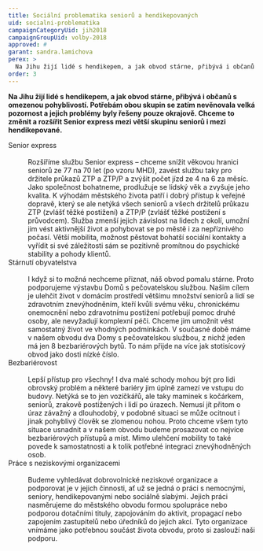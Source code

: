 ```yaml
---
title: Sociální problematika seniorů a hendikepovaných
uid: socialni-problematika
campaignCategoryUid: jih2018
campaignGroupUid: volby-2018
approved: #
garant: sandra.lamichova
perex: >
  Na Jihu žijí lidé s hendikepem, a jak obvod stárne, přibývá i občanů s omezenou pohyblivostí. Potřebám obou skupin se zatím nevěnovala velká pozornost a jejich problémy byly řešeny pouze okrajově. Chceme to změnit a rozšířit Senior express mezi větší skupinu seniorů i mezi hendikepované.
order: 3
---
```


**Na Jihu žijí lidé s hendikepem, a jak obvod stárne, přibývá i občanů s omezenou pohyblivostí. Potřebám obou skupin se zatím nevěnovala velká pozornost a jejich problémy byly řešeny pouze okrajově. Chceme to změnit a rozšířit Senior express mezi větší skupinu seniorů i mezi hendikepované.**

<dl class="c-program-key-point-list">
  <dt>Senior express</dt><br />
  <dd>Rozšíříme službu Senior express – chceme snížit věkovou hranici seniorů ze 77 na 70 let (po vzoru MHD), zavést službu taky pro držitele průkazů ZTP a ZTP/P a zvýšit počet jízd ze 4 na 6 za měsíc. Jako společnost bohatneme, prodlužuje se lidský věk a zvyšuje jeho kvalita. K výhodám městského života patří i dobrý přístup k veřejné dopravě, který se ale netýká všech seniorů a všech držitelů průkazu ZTP (zvlášť těžké postižení) a ZTP/P (zvlášť těžké postižení s průvodcem). Služba zmenší jejich závislost na lidech z okolí, umožní jim vést aktivnější život a pohybovat se po městě i za nepříznivého počasí. Větší mobilita, možnost pěstovat bohatší sociální kontakty a vyřídit si své záležitosti sám se pozitivně promítnou do psychické stability a pohody klientů.</dd>
  <dt>Stárnutí obyvatelstva</dt><br />
  <dd>I když si to možná nechceme přiznat, náš obvod pomalu stárne. Proto podporujeme výstavbu Domů s pečovatelskou službou. Našim cílem je ulehčit život v domácím prostředí většímu množství seniorů a lidí se zdravotním znevýhodněním, kteří  kvůli svému věku, chronickému onemocnění nebo zdravotnímu postižení potřebují pomoc druhé osoby, ale nevyžadují komplexní péči. Chceme jim umožnit vést samostatný život ve vhodných podmínkách. V současné době máme v našem obvodu dva Domy s pečovatelskou službou, z nichž jeden má jen 8 bezbariérových bytů. To nám přijde na více jak stotisícový obvod jako dosti nízké číslo.</dd>
  <dt>Bezbariérovost</dt><br />
  <dd>Lepší přístup pro všechny! I dva malé schody mohou být pro lidi obrovský problém a některé bariéry jim úplně zamezí ve vstupu do budovy. Netýká se to jen vozíčkářů, ale taky maminek s kočárkem, seniorů, zrakově postižených i lidí po úrazech. Nemusí jít přitom o úraz závažný a dlouhodobý, v podobné situaci se může ocitnout i jinak pohyblivý člověk se zlomenou nohou. Proto chceme všem tyto situace usnadnit a v našem obvodu budeme prosazovat co nejvíce bezbariérových přístupů a míst. Mimo ulehčení mobility to také povede k samostatnosti a k tolik potřebné integraci znevýhodněných osob.</dd>
  <dt>Práce s neziskovými organizacemi</dt><br />
  <dd>Budeme vyhledávat dobrovolnické neziskové organizace a podporovat je v jejich činnosti, ať už se jedná o práci s nemocnými, seniory, hendikepovanými nebo sociálně slabými. Jejich práci nasměrujeme do městského obvodu formou spolupráce nebo podporou dotačními tituly, zapojováním do aktivit, propagací nebo zapojením zastupitelů nebo úředníků do jejich akcí. Tyto organizace vnímáme jako potřebnou součást života obvodu, proto si zaslouží naši podporu.</dd>
</dl>
